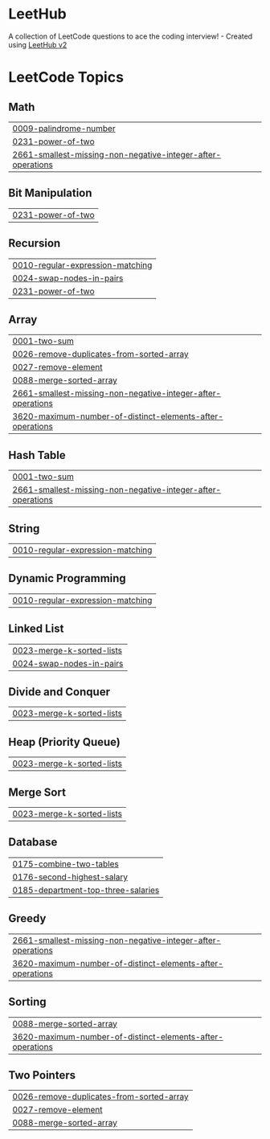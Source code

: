 # LeetHub
A collection of LeetCode questions to ace the coding interview! - Created using [LeetHub v2](https://github.com/arunbhardwaj/LeetHub-2.0)

<!---LeetCode Topics Start-->
# LeetCode Topics
## Math
|  |
| ------- |
| [0009-palindrome-number](https://github.com/kheedogg/LeetHub/tree/master/0009-palindrome-number) |
| [0231-power-of-two](https://github.com/kheedogg/LeetHub/tree/master/0231-power-of-two) |
| [2661-smallest-missing-non-negative-integer-after-operations](https://github.com/kheedogg/LeetHub/tree/master/2661-smallest-missing-non-negative-integer-after-operations) |
## Bit Manipulation
|  |
| ------- |
| [0231-power-of-two](https://github.com/kheedogg/LeetHub/tree/master/0231-power-of-two) |
## Recursion
|  |
| ------- |
| [0010-regular-expression-matching](https://github.com/kheedogg/LeetHub/tree/master/0010-regular-expression-matching) |
| [0024-swap-nodes-in-pairs](https://github.com/kheedogg/LeetHub/tree/master/0024-swap-nodes-in-pairs) |
| [0231-power-of-two](https://github.com/kheedogg/LeetHub/tree/master/0231-power-of-two) |
## Array
|  |
| ------- |
| [0001-two-sum](https://github.com/kheedogg/LeetHub/tree/master/0001-two-sum) |
| [0026-remove-duplicates-from-sorted-array](https://github.com/kheedogg/LeetHub/tree/master/0026-remove-duplicates-from-sorted-array) |
| [0027-remove-element](https://github.com/kheedogg/LeetHub/tree/master/0027-remove-element) |
| [0088-merge-sorted-array](https://github.com/kheedogg/LeetHub/tree/master/0088-merge-sorted-array) |
| [2661-smallest-missing-non-negative-integer-after-operations](https://github.com/kheedogg/LeetHub/tree/master/2661-smallest-missing-non-negative-integer-after-operations) |
| [3620-maximum-number-of-distinct-elements-after-operations](https://github.com/kheedogg/LeetHub/tree/master/3620-maximum-number-of-distinct-elements-after-operations) |
## Hash Table
|  |
| ------- |
| [0001-two-sum](https://github.com/kheedogg/LeetHub/tree/master/0001-two-sum) |
| [2661-smallest-missing-non-negative-integer-after-operations](https://github.com/kheedogg/LeetHub/tree/master/2661-smallest-missing-non-negative-integer-after-operations) |
## String
|  |
| ------- |
| [0010-regular-expression-matching](https://github.com/kheedogg/LeetHub/tree/master/0010-regular-expression-matching) |
## Dynamic Programming
|  |
| ------- |
| [0010-regular-expression-matching](https://github.com/kheedogg/LeetHub/tree/master/0010-regular-expression-matching) |
## Linked List
|  |
| ------- |
| [0023-merge-k-sorted-lists](https://github.com/kheedogg/LeetHub/tree/master/0023-merge-k-sorted-lists) |
| [0024-swap-nodes-in-pairs](https://github.com/kheedogg/LeetHub/tree/master/0024-swap-nodes-in-pairs) |
## Divide and Conquer
|  |
| ------- |
| [0023-merge-k-sorted-lists](https://github.com/kheedogg/LeetHub/tree/master/0023-merge-k-sorted-lists) |
## Heap (Priority Queue)
|  |
| ------- |
| [0023-merge-k-sorted-lists](https://github.com/kheedogg/LeetHub/tree/master/0023-merge-k-sorted-lists) |
## Merge Sort
|  |
| ------- |
| [0023-merge-k-sorted-lists](https://github.com/kheedogg/LeetHub/tree/master/0023-merge-k-sorted-lists) |
## Database
|  |
| ------- |
| [0175-combine-two-tables](https://github.com/kheedogg/LeetHub/tree/master/0175-combine-two-tables) |
| [0176-second-highest-salary](https://github.com/kheedogg/LeetHub/tree/master/0176-second-highest-salary) |
| [0185-department-top-three-salaries](https://github.com/kheedogg/LeetHub/tree/master/0185-department-top-three-salaries) |
## Greedy
|  |
| ------- |
| [2661-smallest-missing-non-negative-integer-after-operations](https://github.com/kheedogg/LeetHub/tree/master/2661-smallest-missing-non-negative-integer-after-operations) |
| [3620-maximum-number-of-distinct-elements-after-operations](https://github.com/kheedogg/LeetHub/tree/master/3620-maximum-number-of-distinct-elements-after-operations) |
## Sorting
|  |
| ------- |
| [0088-merge-sorted-array](https://github.com/kheedogg/LeetHub/tree/master/0088-merge-sorted-array) |
| [3620-maximum-number-of-distinct-elements-after-operations](https://github.com/kheedogg/LeetHub/tree/master/3620-maximum-number-of-distinct-elements-after-operations) |
## Two Pointers
|  |
| ------- |
| [0026-remove-duplicates-from-sorted-array](https://github.com/kheedogg/LeetHub/tree/master/0026-remove-duplicates-from-sorted-array) |
| [0027-remove-element](https://github.com/kheedogg/LeetHub/tree/master/0027-remove-element) |
| [0088-merge-sorted-array](https://github.com/kheedogg/LeetHub/tree/master/0088-merge-sorted-array) |
<!---LeetCode Topics End-->